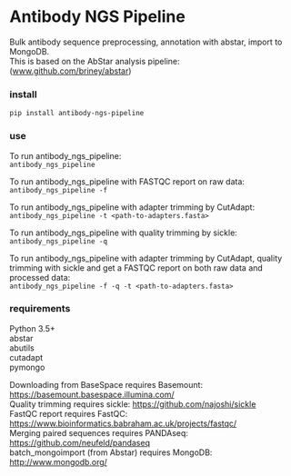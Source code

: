 # Antibody NGS Pipeline

Bulk antibody sequence preprocessing, annotation with abstar, import to MongoDB.  
This is based on the AbStar analysis pipeline: (www.github.com/briney/abstar)

### install  
`pip install antibody-ngs-pipeline`


### use  

To run antibody_ngs_pipeline:  
`antibody_ngs_pipeline`

To run antibody_ngs_pipeline with FASTQC report on raw data:  
`antibody_ngs_pipeline -f`
  
To run antibody_ngs_pipeline with adapter trimming by CutAdapt:  
`antibody_ngs_pipeline -t <path-to-adapters.fasta>`

To run antibody_ngs_pipeline with quality trimming by sickle:  
`antibody_ngs_pipeline -q`

To run antibody_ngs_pipeline with adapter trimming by CutAdapt, quality trimming 
with sickle and get a FASTQC report on both raw data and processed data:  
`antibody_ngs_pipeline -f -q -t <path-to-adapters.fasta>`




### requirements  
Python 3.5+  
abstar  
abutils  
cutadapt  
pymongo  
  

Downloading from BaseSpace requires Basemount: https://basemount.basespace.illumina.com/  
Quality trimming requires sickle: https://github.com/najoshi/sickle  
FastQC report requires FastQC: https://www.bioinformatics.babraham.ac.uk/projects/fastqc/  
Merging paired sequences requires PANDAseq: https://github.com/neufeld/pandaseq  
batch_mongoimport (from Abstar) requires MongoDB: http://www.mongodb.org/  
